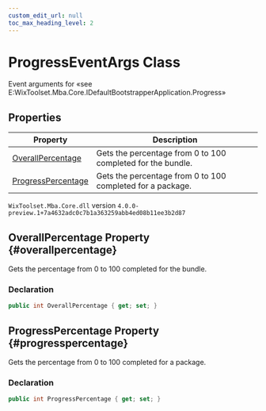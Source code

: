```yaml
---
custom_edit_url: null
toc_max_heading_level: 2
---
```

# ProgressEventArgs Class
Event arguments for «see E:WixToolset.Mba.Core.IDefaultBootstrapperApplication.Progress» 
## Properties
| Property | Description |
| ------ | ----------- |
| [OverallPercentage](#overallpercentage) | Gets the percentage from 0 to 100 completed for the bundle. |
| [ProgressPercentage](#progresspercentage) | Gets the percentage from 0 to 100 completed for a package. |
`WixToolset.Mba.Core.dll` version `4.0.0-preview.1+7a4632adc0c7b1a363259abb4ed08b11ee3b2d87`
## OverallPercentage Property {#overallpercentage}
Gets the percentage from 0 to 100 completed for the bundle.
### Declaration
```cs
public int OverallPercentage { get; set; } 
```
## ProgressPercentage Property {#progresspercentage}
Gets the percentage from 0 to 100 completed for a package.
### Declaration
```cs
public int ProgressPercentage { get; set; } 
```
